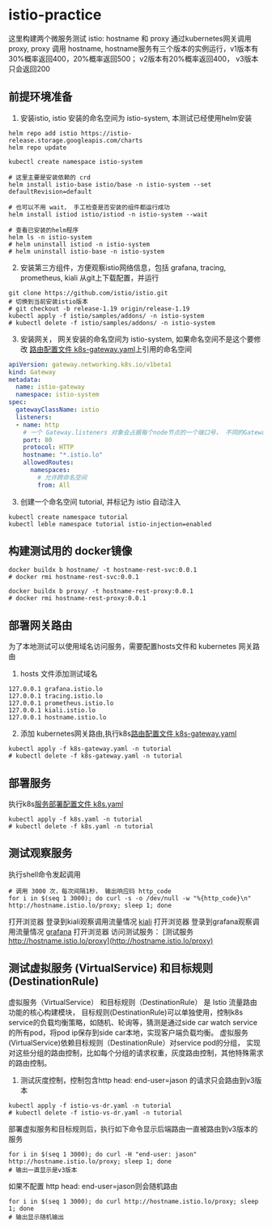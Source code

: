 # istio-practice
这里构建两个微服务测试 istio: hostname 和 proxy
通过kubernetes网关调用 proxy, proxy 调用 hostname,
hostname服务有三个版本的实例运行，v1版本有30%概率返回400，20%概率返回500； v2版本有20%概率返回400， v3版本只会返回200

## 前提环境准备
1. 安装istio, istio 安装的命名空间为 istio-system, 本测试已经使用helm安装
```shell
helm repo add istio https://istio-release.storage.googleapis.com/charts
helm repo update

kubectl create namespace istio-system

# 这里主要是安装依赖的 crd
helm install istio-base istio/base -n istio-system --set defaultRevision=default

# 也可以不用 wait， 手工检查是否安装的组件都运行成功
helm install istiod istio/istiod -n istio-system --wait

# 查看已安装的helm程序
helm ls -n istio-system
# helm uninstall istiod -n istio-system
# helm uninstall istio-base -n istio-system
```

2. 安装第三方组件，方便观察istio网络信息，包括 grafana, tracing, prometheus, kiali
从git上下载配置，并运行
```shell
git clone https://github.com/istio/istio.git
# 切换到当前安装istio版本
# git checkout -b release-1.19 origin/release-1.19
kubectl apply -f istio/samples/addons/ -n istio-system
# kubectl delete -f istio/samples/addons/ -n istio-system
```

3. 安装网关， 网关安装的命名空间为 istio-system, 如果命名空间不是这个要修改 [路由配置文件 k8s-gateway.yaml](k8s-gateway.yaml)上引用的命名空间
```yaml
apiVersion: gateway.networking.k8s.io/v1beta1
kind: Gateway
metadata:
  name: istio-gateway
  namespace: istio-system
spec:
  gatewayClassName: istio
  listeners:
  - name: http
    # 一个 Gateway.listeners 对象会占据每个node节点的一个端口号， 不同的Gateway.listeners对象要使用不同的端口
    port: 80
    protocol: HTTP
    hostname: "*.istio.lo"
    allowedRoutes:
      namespaces:
        # 允许跨命名空间
        from: All
```
3. 创建一个命名空间 tutorial, 并标记为 istio 自动注入
```shell
kubectl create namespace tutorial
kubectl leble namespace tutorial istio-injection=enabled
```

## 构建测试用的 docker镜像
```shell
docker buildx b hostname/ -t hostname-rest-svc:0.0.1
# docker rmi hostname-rest-svc:0.0.1

docker buildx b proxy/ -t hostname-rest-proxy:0.0.1
# docker rmi hostname-rest-proxy:0.0.1
```

## 部署网关路由
为了本地测试可以使用域名访问服务，需要配置hosts文件和 kubernetes 网关路由
1. hosts 文件添加测试域名
```
127.0.0.1 grafana.istio.lo
127.0.0.1 tracing.istio.lo
127.0.0.1 prometheus.istio.lo
127.0.0.1 kiali.istio.lo
127.0.0.1 hostname.istio.lo
```
2. 添加 kubernetes网关路由,执行k8s[路由配置文件 k8s-gateway.yaml](k8s-gateway.yaml)
```shell
kubectl apply -f k8s-gateway.yaml -n tutorial
# kubectl delete -f k8s-gateway.yaml -n tutorial
```

## 部署服务
执行k8s[服务部署配置文件 k8s.yaml](k8s.yaml)
```shell
kubectl apply -f k8s.yaml -n tutorial
# kubectl delete -f k8s.yaml -n tutorial
```

## 测试观察服务
执行shell命令发起调用
```shell
# 调用 3000 次，每次间隔1秒， 输出响应码 http_code
for i in $(seq 1 3000); do curl -s -o /dev/null -w "%{http_code}\n" http://hostname.istio.lo/proxy; sleep 1; done
```
打开浏览器 登录到kiali观察调用流量情况 [kiali](http://kiali.istio.lo/kiali/console/graph/namespaces/)
打开浏览器 登录到grafana观察调用流量情况 [grafana](http://grafana.istio.lo)
打开浏览器 访问测试服务： [测试服务 http://hostname.istio.lo/proxy](http://hostname.istio.lo/proxy)

## 测试虚拟服务 (VirtualService) 和目标规则 (DestinationRule)
虚拟服务（VirtualService） 和目标规则（DestinationRule） 是 Istio 流量路由功能的核心构建模块，
目标规则(DestinationRule)可以单独使用，控制k8s service的负载均衡策略，如随机、轮询等，猜测是通过side car watch service的所有pod，将pod ip保存到side car本地，实现客户端负载均衡。
虚拟服务 (VirtualService)依赖目标规则（DestinationRule）对service pod的分组， 实现对这些分组的路由控制，比如每个分组的请求权重，灰度路由控制，其他特殊需求的路由控制。

1. 测试灰度控制，控制包含http head: end-user=jason 的请求只会路由到v3版本

```shell
kubectl apply -f istio-vs-dr.yaml -n tutorial
# kubectl delete -f istio-vs-dr.yaml -n tutorial
```
部署虚拟服务和目标规则后，执行如下命令显示后端路由一直被路由到v3版本的服务
```shell
for i in $(seq 1 3000); do curl -H "end-user: jason" http://hostname.istio.lo/proxy; sleep 1; done
# 输出一直显示是v3版本
```
如果不配置 http head: end-user=jason则会随机路由
```shell
for i in $(seq 1 3000); do curl http://hostname.istio.lo/proxy; sleep 1; done
# 输出显示随机输出
```
